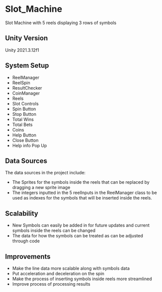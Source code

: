 # Slot_Machine
Slot Machine with 5 reels displaying 3 rows of symbols

## Unity Version
Unity 2021.3.12f1

## System Setup
 - ReelManager
 - ReelSpin
 - ResultChecker
 - CoinManager
 - Reels
 - Slot Controls
 - Spin Button
 - Stop Button
 - Total Wins
 - Total Bets
 - Coins
 - Help Button
 - Close Button
 - Help info Pop Up

## Data Sources
The data sources in the project include:
- The Sprites for the symbols inside the reels that can be replaced by dragging a new sprite image
- The integers inputted in the 5 reelInputs in the ReelManager class to be used as indexes for the 
  symbols that will be inserted inside the reels.

## Scalability
- New Symbols can easily be added in for future updates and current symbols inside the reels can be changed
- The data for how the symbols can be treated as can be adjusted through code

## Improvements
- Make the line data more scalable along with symbols data
- Put acceleration and deceleration on the spin
- Make the process of inserting symbols inside reels more streamlined
- Improve process of processing results